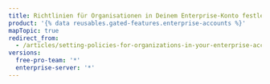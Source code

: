 ```yaml
---
title: Richtlinien für Organisationen in Deinem Enterprise-Konto festlegen
product: '{% data reusables.gated-features.enterprise-accounts %}'
mapTopic: true
redirect_from:
  - /articles/setting-policies-for-organizations-in-your-enterprise-account
versions:
  free-pro-team: '*'
  enterprise-server: '*'
---
```


